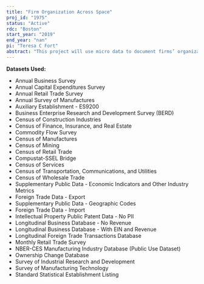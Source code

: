 ```yaml
---
title: "Firm Organization Across Space"
proj_id: "1975"
status: "Active"
rdc: "Boston"
start_year: "2019"
end_year: "nan"
pi: "Teresa C Fort"
abstract: "This project will use micro data to document firms’ organization of activities across space, and to assess how differences in firms’ geography and international trade activity affect their performance and innovation. A key element in the project is understanding firms’ decisions to own multiple establishments across different locations and industries. We will link detailed input usage data and product line information from the Census of Manufactures (CMF) and the Census of Retail Trade (CRT) to the international trade transactions databases. We will use these rich data to assess whether within-firm variation across establishments and international trade data can be used to impute missing data at the establishment level. We will also assess the extent to which the specific inputs or products that are pre-listed on the various economic census forms can be updated both to gather more relevant information and to reduce respondent burden. This project will also assess the extent to which various decisions, such as technology upgrading, take place at the establishment versus firm level. We will combine technology information from various surveys to document whether use of different technologies, such as electronic networks, are made at the establishment or firm level. By comparing technology responses across surveys, we can shed light on the accuracy of individual surveys. Most importantly, assessing the extent of heterogeneity within a firm and across establishments will provide the Census Bureau with valuable information on whether future technology surveys need to be conducted at the firm versus establishment level."
---
```


**Datasets Used:**

  - Annual Business Survey 
  - Annual Capital Expenditures Survey 
  - Annual Retail Trade Survey 
  - Annual Survey of Manufactures 
  - Auxiliary Establishment - ES9200 
  - Business Enterprise Research and Development Survey (BERD) 
  - Census of Construction Industries 
  - Census of Finance, Insurance, and Real Estate 
  - Commodity Flow Survey 
  - Census of Manufactures 
  - Census of Mining 
  - Census of Retail Trade 
  - Compustat-SSEL Bridge 
  - Census of Services 
  - Census of Transportation, Communications, and Utilities 
  - Census of Wholesale Trade 
  - Supplementary Public Data - Economic Indicators and Other Industry Metrics 
  - Foreign Trade Data - Export 
  - Supplementary Public Data - Geographic Codes 
  - Foreign Trade Data - Import 
  - Intellectual Property Public Patent Data - No PII 
  - Longitudinal Business Database - No Revenue 
  - Longitudinal Business Database - With EIN and Revenue 
  - Longitudinal Foreign Trade Transactions Database 
  - Monthly Retail Trade Survey 
  - NBER-CES Manufacturing Industry Database (Public Use Dataset) 
  - Ownership Change Database 
  - Survey of Industrial Research and Development 
  - Survey of Manufacturing Technology 
  - Standard Statistical Establishment Listing 

